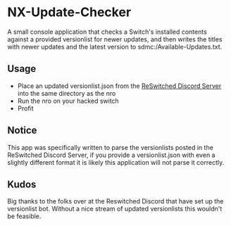 # NX-Update-Checker
A small console application that checks a Switch's installed contents against a provided versionlist for newer updates, and then writes the titles with newer updates and the latest version to sdmc:/Available-Updates.txt.

## Usage
- Place an updated versionlist.json from the [ReSwitched Discord Server](https://discord.gg/ZdqEhed) into the same directory as the nro
- Run the nro on your hacked switch
- Profit

## Notice
This app was specifically written to parse the versionlists posted in the ReSwitched Discord Server, if you provide a versionlist.json with even a slightly different format it is likely this application will not parse it correctly.

## Kudos
Big thanks to the folks over at the Reswitched Discord that have set up the versionlist bot.
Without a nice stream of updated versionlists this wouldn't be feasible.
